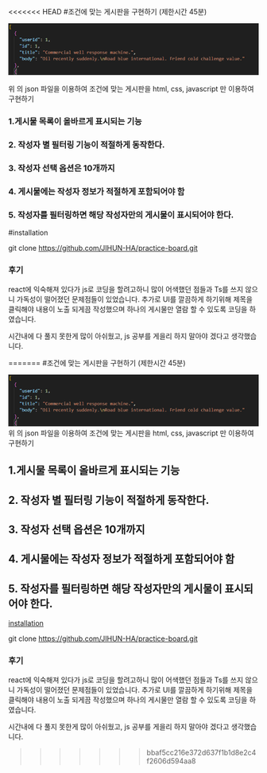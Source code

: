 <<<<<<< HEAD
#조건에 맞는 게시판을 구현하기  (제한시간 45분)


![문제](./problem1.png)

위 의 json 파일을 이용하여 조건에 맞는 게시판을 html, css, javascript 만 이용하여 구현하기 


### 1.게시물 목록이 올바르게 표시되는 기능
### 2. 작성자 별 필터링 기능이 적절하게 동작한다. 
### 3. 작성자 선택 옵션은 10개까지 
### 4. 게시물에는 작성자 정보가 적절하게 포함되어야 함 
### 5. 작성자를 필터링하면 해당 작성자만의 게시물이 표시되어야 한다. 



#installation

git clone https://github.com/JIHUN-HA/practice-board.git


### 후기
  react에 익숙해져 있다가 js로 코딩을 할려고하니 많이 어색했던 점들과 Ts를 쓰지 않으니 가독성이 떨어졌던 문제점들이 있었습니다. 
  추가로 UI를 깔끔하게 하기위해 제목을 클릭해야 내용이 노출 되게끔 작성했으며 하나의 게시물만 열람 할 수 있도록 코딩을 하였습니다. 

  시간내에 다 풀지 못한게 많이 아쉬웠고, js 공부를 게을리 하지 말아야 겠다고 생각했습니다. 
  
  
  
=======
#조건에 맞는 게시판을 구현하기  (제한시간 45분)


![alt text](./problem1.png)
위 의 json 파일을 이용하여 조건에 맞는 게시판을 html, css, javascript 만 이용하여 구현하기 


## 1.게시물 목록이 올바르게 표시되는 기능
## 2. 작성자 별 필터링 기능이 적절하게 동작한다. 
## 3. 작성자 선택 옵션은 10개까지 
## 4. 게시물에는 작성자 정보가 적절하게 포함되어야 함 
## 5. 작성자를 필터링하면 해당 작성자만의 게시물이 표시되어야 한다. 



[installation](#installation)

git clone https://github.com/JIHUN-HA/practice-board.git


### 후기
  react에 익숙해져 있다가 js로 코딩을 할려고하니 많이 어색했던 점들과 Ts를 쓰지 않으니 가독성이 떨어졌던 문제점들이 있었습니다. 
  추가로 UI를 깔끔하게 하기위해 제목을 클릭해야 내용이 노출 되게끔 작성했으며 하나의 게시물만 열람 할 수 있도록 코딩을 하였습니다. 

  시간내에 다 풀지 못한게 많이 아쉬웠고, js 공부를 게을리 하지 말아야 겠다고 생각했습니다. 
  
  
  
>>>>>>> bbaf5cc216e372d637f1b1d8e2c4f2606d594aa8
